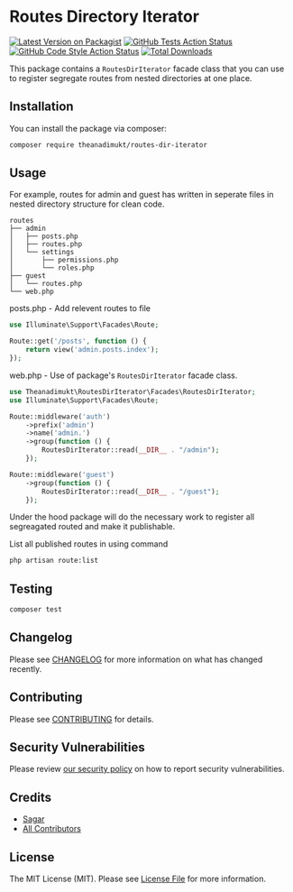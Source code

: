 # Routes Directory Iterator

[![Latest Version on Packagist](https://img.shields.io/packagist/v/theanadimukt/routes-dir-iterator.svg?style=flat-square)](https://packagist.org/packages/theanadimukt/routes-dir-iterator)
[![GitHub Tests Action Status](https://img.shields.io/github/workflow/status/theanadimukt/routes-dir-iterator/run-tests?label=tests)](https://github.com/theanadimukt/routes-dir-iterator/actions?query=workflow%3Arun-tests+branch%3Amain)
[![GitHub Code Style Action Status](https://img.shields.io/github/workflow/status/theanadimukt/routes-dir-iterator/Check%20&%20fix%20styling?label=code%20style)](https://github.com/theanadimukt/routes-dir-iterator/actions?query=workflow%3A"Check+%26+fix+styling"+branch%3Amain)
[![Total Downloads](https://img.shields.io/packagist/dt/theanadimukt/routes-dir-iterator.svg?style=flat-square)](https://packagist.org/packages/theanadimukt/routes-dir-iterator)

This package contains a `RoutesDirIterator` facade class that you can use to register segregate routes from nested directories at one place.

## Installation

You can install the package via composer:

```bash
composer require theanadimukt/routes-dir-iterator
```

## Usage

For example, routes for admin and guest has written in seperate files in nested directory structure for clean code.

```
routes
├── admin
│   ├── posts.php
│   ├── routes.php
│   └── settings
│       ├── permissions.php
│       └── roles.php
├── guest
│   └── routes.php
└── web.php
```

posts.php - Add relevent routes to file

```php
use Illuminate\Support\Facades\Route;

Route::get('/posts', function () {
    return view('admin.posts.index');
});

```

web.php - Use of package's `RoutesDirIterator` facade class.

```php
use Theanadimukt\RoutesDirIterator\Facades\RoutesDirIterator;
use Illuminate\Support\Facades\Route;

Route::middleware('auth')
    ->prefix('admin')
    ->name('admin.')
    ->group(function () {
        RoutesDirIterator::read(__DIR__ . "/admin");
    });

Route::middleware('guest')
    ->group(function () {
        RoutesDirIterator::read(__DIR__ . "/guest");
    });
```

Under the hood package will do the necessary work to register all segreagated routed and make it publishable.

List all published routes in using command

```bash
php artisan route:list
```

## Testing

```bash
composer test
```

## Changelog

Please see [CHANGELOG](CHANGELOG.md) for more information on what has changed recently.

## Contributing

Please see [CONTRIBUTING](.github/CONTRIBUTING.md) for details.

## Security Vulnerabilities

Please review [our security policy](../../security/policy) on how to report security vulnerabilities.

## Credits

-   [Sagar](https://github.com/sagarpatel9697)
-   [All Contributors](../../contributors)

## License

The MIT License (MIT). Please see [License File](LICENSE.md) for more information.
